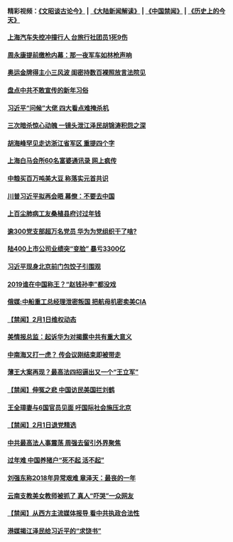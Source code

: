 #### 精彩视频：[《文昭谈古论今》](https://github.com/gfw-breaker/wenzhao/blob/master/README.md?t=02031451) | [《大陆新闻解读》](https://github.com/gfw-breaker/ntdtv-comedy/blob/master/README.md?t=02031451) | [《中国禁闻》](https://github.com/gfw-breaker/ntdtv-news/blob/master/README.md?t=02031451) | [《历史上的今天》](https://github.com/gfw-breaker/today-in-history/blob/master/README.md?t=02031451) 

#### [上海汽车失控冲撞行人 台旅行社团员1死9伤](../pages/prog204/a102503753.md?t=02031451) 

#### [周永康提前缴枪内幕：那一夜军车如林枪声响](../pages/prog204/a102503611.md?t=02031451) 

#### [奥运金牌得主小三风波 闺密持数百裸照放言法院见](../pages/prog204/a102503607.md?t=02031451) 

#### [盘点中共不敢宣传的新年习俗](../pages/prog204/a102503575.md?t=02031451) 

#### [习近平“问候”大佬 四大看点难掩杀机](../pages/prog204/a102503556.md?t=02031451) 

#### [三次暗杀惊心动魄 一镜头泄江泽民胡锦涛积怨之深](../pages/prog204/a102502839.md?t=02031451) 

#### [胡海峰罕见走访浙江省军区 重提四个字](../pages/prog204/a102503505.md?t=02031451) 

#### [上海白马会所60名富婆通讯录  网上疯传](../pages/prog204/a102503478.md?t=02031451) 

#### [中粮买百万吨美大豆 称落实元首共识](../pages/prog204/a102503396.md?t=02031451) 

#### [川普习近平拟再会晤 幕僚：不要去中国](../pages/prog204/a102503340.md?t=02031451) 

#### [上百尘肺病工友桑植县府讨过年钱](../pages/prog204/a102503280.md?t=02031451) 


#### [逾300党支部超万名党员 华为为党组织干了啥?](../pages/prog204/a102503232.md?t=02031451) 

#### [陆400上市公司业绩突“变脸” 暴亏3300亿](../pages/prog204/a102502978.md?t=02031451) 

#### [习近平现身北京前门包饺子引围观](../pages/prog204/a102502913.md?t=02031451) 

#### [2019谁在中国称王？“赵钱孙李”都没戏](../pages/prog204/a102502853.md?t=02031451) 

#### [俄媒:中船重工总经理泄密叛国 把航母机密卖美CIA](../pages/prog204/a102502788.md?t=02031451) 

#### [【禁闻】2月1日维权动态](../pages/prog204/a102502792.md?t=02031451) 

#### [美情报总监：起诉华为对揭露中共有重大意义](../pages/prog204/a102502775.md?t=02031451) 

#### [中南海又打一虎？ 传会议刚结束即被带走](../pages/prog204/a102502755.md?t=02031451) 

#### [薄王大案再现？最高法四招逼出又一个“王立军”](../pages/prog204/a102502716.md?t=02031451) 

#### [【禁闻】伸冤之悲 中国访民美国拦刘鹤](../pages/prog204/a102502743.md?t=02031451) 

#### [王全璋妻与6国官员见面 吁国际社会施压北京](../pages/prog204/a102502714.md?t=02031451) 

#### [【禁闻】2月1日退党精选](../pages/prog204/a102502734.md?t=02031451) 

#### [中共最高法人事震荡 周强去留引外界聚焦](../pages/prog204/a102502704.md?t=02031451) 

#### [过年难 中国养猪户“死不起 活不起”](../pages/prog204/a102502297.md?t=02031451) 

#### [刘强东称2018年异常艰难 章泽天：最丧的一年](../pages/prog204/a102502644.md?t=02031451) 

#### [云南支教美女教师被抓了 真人“吓哭”一众网友](../pages/prog204/a102502584.md?t=02031451) 

#### [【禁闻】从西方主流媒体报导 看中共执政合法性](../pages/prog204/a102502567.md?t=02031451) 

#### [港媒揭江泽民给习近平的“求饶书”](../pages/prog204/a102497872.md?t=02031451) 

